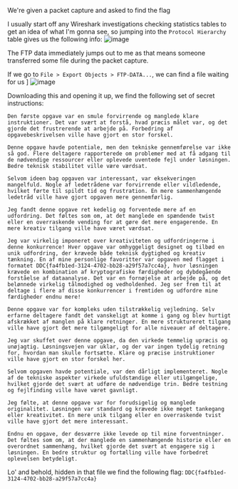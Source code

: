 We're given a packet capture and asked to find the flag

I usually start off any Wireshark investigations checking statistics tables to get an idea of what I'm gonna see, so jumping into the `Protocol Hierarchy` table gives us the following info:
![image](https://github.com/Jacob-Hegy/Cybermesterskaberne-2024-Write-Ups/edit/main/Forensics/Protocol%20Hierarchy.png)

The FTP data immediately jumps out to me as that means someone transferred some file during the packet capture.

If we go to `File > Export Objects > FTP-DATA...`, we can find a file waiting for us
]
![image](https://github.com/Jacob-Hegy/Cybermesterskaberne-2024-Write-Ups/assets/85857129/54ac9b7e-05df-4594-be22-b77fce1e3a52)

Downloading this and opening it up, we find the following set of secret instructions:
```
Den første opgave var en smule forvirrende og manglede klare instruktioner. Det var svært at forstå, hvad præcis målet var, og det gjorde det frustrerende at arbejde på. Forbedring af opgavebeskrivelsen ville have gjort en stor forskel.

Denne opgave havde potentiale, men den tekniske gennemførelse var ikke så god. Flere deltagere rapporterede om problemer med at få adgang til de nødvendige ressourcer eller oplevede uventede fejl under løsningen. Bedre teknisk stabilitet ville være værdsat.

Selvom ideen bag opgaven var interessant, var eksekveringen mangelfuld. Nogle af ledetrådene var forvirrende eller vildledende, hvilket førte til spildt tid og frustration. En mere sammenhængende ledetråd ville have gjort opgaven mere gennemførlig.

Jeg fandt denne opgave ret kedelig og forventede mere af en udfordring. Det føltes som om, at det manglede en spændende twist eller en overraskende vending for at gøre det mere engagerende. En mere kreativ tilgang ville have været værdsat.

Jeg var virkelig imponeret over kreativiteten og udfordringerne i denne konkurrence! Hver opgave var omhyggeligt designet og tilbød en unik udfordring, der krævede både teknisk dygtighed og kreativ tænkning. En af mine personlige favoritter var opgaven med flagget i formatet DDC{fa4fb1ed-3124-4702-bb28-a29f57a7cc4a}, hvor løsningen krævede en kombination af kryptografiske færdigheder og dybdegående forståelse af dataanalyse. Det var en fornøjelse at arbejde på, og det belønnede virkelig tålmodighed og vedholdenhed. Jeg ser frem til at deltage i flere af disse konkurrencer i fremtiden og udfordre mine færdigheder endnu mere!

Denne opgave var for kompleks uden tilstrækkelig vejledning. Selv erfarne deltagere fandt det vanskeligt at komme i gang og blev hurtigt afskrækket af manglen på klare retninger. En mere struktureret tilgang ville have gjort det mere tilgængeligt for alle niveauer af deltagere.

Jeg var skuffet over denne opgave, da den virkede temmelig upræcis og unøjagtig. Løsningsvejen var uklar, og der var ingen tydelig retning for, hvordan man skulle fortsætte. Klare og præcise instruktioner ville have gjort en stor forskel her.

Selvom opgaven havde potentiale, var den dårligt implementeret. Nogle af de tekniske aspekter virkede ufuldstændige eller utilgængelige, hvilket gjorde det svært at udføre de nødvendige trin. Bedre testning og fejlfinding ville have været gavnligt.

Jeg følte, at denne opgave var for forudsigelig og manglede originalitet. Løsningen var standard og krævede ikke meget tankegang eller kreativitet. En mere unik tilgang eller en overraskende tvist ville have gjort det mere interessant.

Endnu en opgave, der desværre ikke levede op til mine forventninger. Det føltes som om, at der manglede en sammenhængende historie eller en overordnet sammenhæng, hvilket gjorde det svært at engagere sig i løsningen. En bedre struktur og fortælling ville have forbedret oplevelsen betydeligt.
```
Lo' and behold, hidden in that file we find the following flag: `DDC{fa4fb1ed-3124-4702-bb28-a29f57a7cc4a}`
